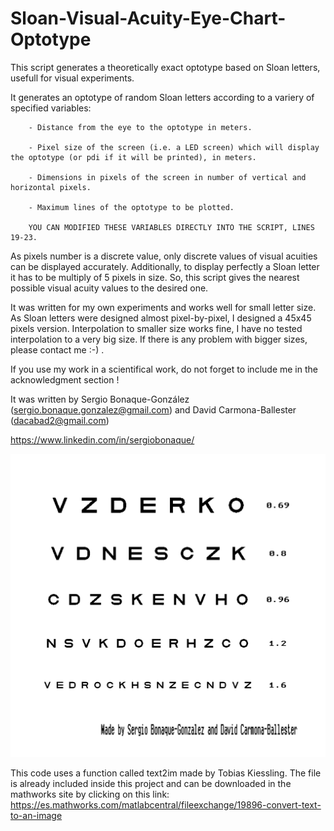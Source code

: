 # Sloan-Visual-Acuity-Eye-Chart-Optotype
This script generates a theoretically exact optotype based on Sloan letters, usefull for visual experiments.

It generates an optotype of random Sloan letters according to a variery of specified variables:

        - Distance from the eye to the optotype in meters.
        
        - Pixel size of the screen (i.e. a LED screen) which will display the optotype (or pdi if it will be printed), in meters.
        
        - Dimensions in pixels of the screen in number of vertical and horizontal pixels.
        
        - Maximum lines of the optotype to be plotted.
        
        YOU CAN MODIFIED THESE VARIABLES DIRECTLY INTO THE SCRIPT, LINES 19-23.
        
        
As pixels number is a discrete value, only discrete values of visual acuities can be displayed accurately. Additionally, to display perfectly a Sloan letter it has to be multiply of 5 pixels in size. So, this script gives the nearest possible visual acuity values to the desired one.

It was written for my own experiments and works well for small letter size. As Sloan letters were designed almost pixel-by-pixel, I designed a 45x45 pixels version. Interpolation to smaller size works fine, I have no tested interpolation to a very big size. If there is any problem with bigger sizes, please contact me :-) .

If you use my work in a scientifical work, do not forget to include me in the acknowledgment section !

It was written by Sergio Bonaque-González (sergio.bonaque.gonzalez@gmail.com)  and David Carmona-Ballester (dacabad2@gmail.com)

                                               
        
  https://www.linkedin.com/in/sergiobonaque/        
  
![My image1](/imgs/figure1.jpg)   


This code uses a function called text2im made by Tobias Kiessling. The file is already included inside this project and can be downloaded in the mathworks site by clicking on this link: https://es.mathworks.com/matlabcentral/fileexchange/19896-convert-text-to-an-image
